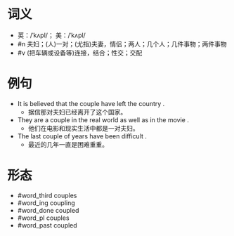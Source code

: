 # 词义
- 英：/ˈkʌpl/； 美：/ˈkʌpl/
- #n 夫妇；(人)一对；(尤指)夫妻，情侣；两人；几个人；几件事物；两件事物
- #v (把车辆或设备等)连接，结合；性交；交配
# 例句
- It is believed that the couple have left the country .
	- 据信那对夫妇已经离开了这个国家。
- They are a couple in the real world as well as in the movie .
	- 他们在电影和现实生活中都是一对夫妇。
- The last couple of years have been difficult .
	- 最近的几年一直是困难重重。
# 形态
- #word_third couples
- #word_ing coupling
- #word_done coupled
- #word_pl couples
- #word_past coupled
